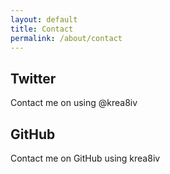 ```yaml
---
layout: default
title: Contact
permalink: /about/contact
---
```


## Twitter
Contact me on using @krea8iv

## GitHub
Contact me on GitHub using krea8iv